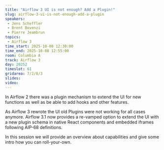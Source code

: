 ```yaml
---
title: "Airflow 3 UI is not enough? Add a Plugin!"
slug: airflow-3-ui-is-not-enough-add-a-plugin
speakers:
 - Jens Scheffler
 - Brent Bovenzi
 - Pierre Jeambrun
topics:
 - Airflow 3
time_start: 2025-10-08 12:30:00
time_end: 2025-10-08 12:55:00
room: Columbia A
track: Airflow 3
day: 20252
timeslot: 61
gridarea: 7/2/8/3
slides:
video:
---
```


In Airflow 2 there was a plugin mechanism to extend the UI for new functions as well as be able to add hooks and other features.

As Airflow 3 rewrote the UI old Plugins were not working for all cases anymore. Airflow 3.1 now provides a re-vamped option to extend the UI with a new plugin schema in native React components and embedded iframes following AIP-68 definitions.

In this session we will provide an overview about capabilities and give some intro how you can roll-your-own.